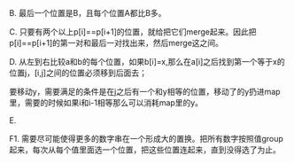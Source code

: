 B. 最后一个位置是B，且每个位置A都比B多。

C. 只要有两个以上p[i]==p[i+1]的位置，就给把它们merge起来。因此把p[i]==p[i+1]的第一对和最后一对找出来，然后merge这之间。

D. 从左到右比较a和b的每个位置，如果b[i]=x,那么在a[i]之后找到第一个等于x的位置j，[i,j]之间的位置必须移到后面去；

   要移动y，需要满足的条件是在j之后有一个和y相等的位置，移动了的y扔进map里，需要的时候如果i和i-1相等那么可以消耗map里的y。
   
E. 
   
F1. 需要尽可能使得更多的数字串在一个形成大的置换。把所有数字按照值group起来，每次从每个值里面选一个位置，把这些位置连起来，直到没得选了为止。
